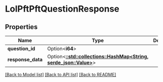# LolPftPftQuestionResponse

## Properties

Name | Type | Description | Notes
------------ | ------------- | ------------- | -------------
**question_id** | Option<**i64**> |  | [optional]
**response_data** | Option<[**::std::collections::HashMap<String, serde_json::Value>**](serde_json::Value.md)> |  | [optional]

[[Back to Model list]](../README.md#documentation-for-models) [[Back to API list]](../README.md#documentation-for-api-endpoints) [[Back to README]](../README.md)


